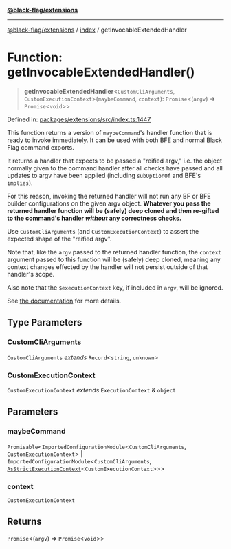 [**@black-flag/extensions**](../../README.md)

***

[@black-flag/extensions](../../README.md) / [index](../README.md) / getInvocableExtendedHandler

# Function: getInvocableExtendedHandler()

> **getInvocableExtendedHandler**\<`CustomCliArguments`, `CustomExecutionContext`\>(`maybeCommand`, `context`): `Promise`\<(`argv`) => `Promise`\<`void`\>\>

Defined in: [packages/extensions/src/index.ts:1447](https://github.com/Xunnamius/black-flag/blob/6ed277e0a55bcec73d66d48954610cdf899ffe68/packages/extensions/src/index.ts#L1447)

This function returns a version of `maybeCommand`'s handler function that is
ready to invoke immediately. It can be used with both BFE and normal Black
Flag command exports.

It returns a handler that expects to be passed a "reified argv," i.e. the
object normally given to the command handler after all checks have passed and
all updates to argv have been applied (including `subOptionOf` and BFE's
`implies`).

For this reason, invoking the returned handler will not run any BF or BFE
builder configurations on the given argv object. **Whatever you pass the
returned handler function will be (safely) deep cloned and then re-gifted to
the command's handler _without_ any correctness checks.**

Use `CustomCliArguments` (and `CustomExecutionContext`) to assert the
expected shape of the "reified argv".

Note that, like the `argv` passed to the returned handler function, the
`context` argument passed to this function will be (safely) deep cloned,
meaning any context changes effected by the handler will not persist outside
of that handler's scope.

Also note that the `$executionContext` key, if included in `argv`, will be
ignored.

See [the
documentation](https://github.com/Xunnamius/black-flag/blob/main/packages/extensions/README.md#getinvocableextendedhandler)
for more details.

## Type Parameters

### CustomCliArguments

`CustomCliArguments` *extends* `Record`\<`string`, `unknown`\>

### CustomExecutionContext

`CustomExecutionContext` *extends* `ExecutionContext` & `object`

## Parameters

### maybeCommand

`Promisable`\<`ImportedConfigurationModule`\<`CustomCliArguments`, `CustomExecutionContext`\> \| `ImportedConfigurationModule`\<`CustomCliArguments`, [`AsStrictExecutionContext`](../type-aliases/AsStrictExecutionContext.md)\<`CustomExecutionContext`\>\>\>

### context

`CustomExecutionContext`

## Returns

`Promise`\<(`argv`) => `Promise`\<`void`\>\>
